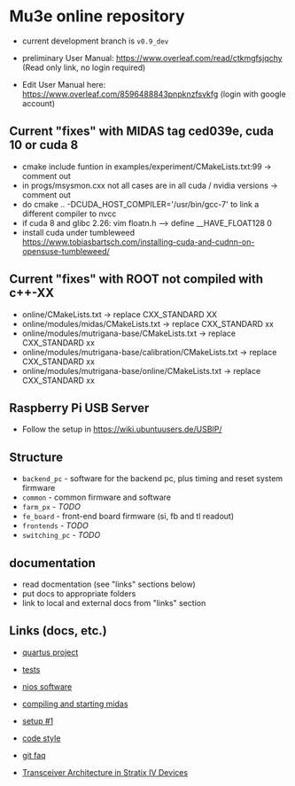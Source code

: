 # Mu3e online repository

- current development branch is `v0.9_dev`

- preliminary User Manual: https://www.overleaf.com/read/ctkmgfsjqchy (Read only link, no login required)
- Edit User Manual here: https://www.overleaf.com/8596488843pnpknzfsvkfg (login with google account)

## Current "fixes" with MIDAS tag ced039e, cuda 10 or cuda 8

- cmake include funtion in examples/experiment/CMakeLists.txt:99 -> comment out
- in progs/msysmon.cxx not all cases are in all cuda / nvidia versions -> comment out 
- do cmake .. -DCUDA_HOST_COMPILER='/usr/bin/gcc-7' to link a different compiler to nvcc
- if cuda 8 and glibc 2.26: vim floatn.h --> define __HAVE_FLOAT128 0
- install cuda under tumbleweed https://www.tobiasbartsch.com/installing-cuda-and-cudnn-on-opensuse-tumbleweed/

## Current "fixes" with ROOT not compiled with c++-XX

- online/CMakeLists.txt -> replace CXX_STANDARD XX
- online/modules/midas/CMakeLists.txt -> replace CXX_STANDARD xx
- online/modules/mutrigana-base/CMakeLists.txt -> replace CXX_STANDARD xx
- online/modules/mutrigana-base/calibration/CMakeLists.txt -> replace CXX_STANDARD xx
- online/modules/mutrigana-base/online/CMakeLists.txt -> replace CXX_STANDARD xx

## Raspberry Pi USB Server

- Follow the setup in https://wiki.ubuntuusers.de/USBIP/

## Structure

- `backend_pc` - software for the backend pc, plus timing and reset system firmware
- `common` - common firmware and software
- `farm_px` - _TODO_
- `fe_board` - front-end board firmware (si, fb and tl readout)
- `frontends` - _TODO_
- `switching_pc` - _TODO_

## documentation

- read docmentation (see "links" sections below)
- put docs to appropriate folders
- link to local and external docs from "links" section

## Links (docs, etc.)

- [quartus project](docs/quartus.md)
- [tests](docs/tests.md)
- [nios software](docs/nios.md)
- [compiling and starting midas](docs/midas.md)
- [setup #1](docs/setup1.md)
- [code style](docs/style.md)
- [git faq](docs/git.md)

- [Transceiver Architecture in Stratix IV Devices](https://www.intel.com/content/dam/www/programmable/us/en/pdfs/literature/hb/stratix-iv/stx4_siv52001.pdf)
